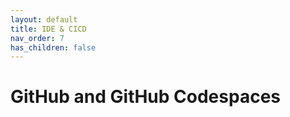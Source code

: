 ```yaml
---
layout: default
title: IDE & CICD
nav_order: 7
has_children: false
---
```


# GitHub and GitHub Codespaces
